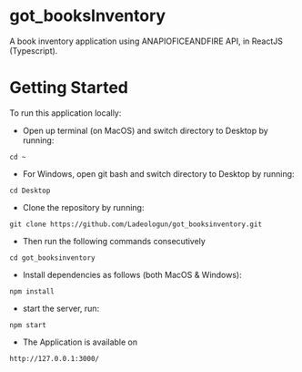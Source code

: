 # got_booksInventory
A book inventory application using ANAPIOFICEANDFIRE API, in ReactJS (Typescript).

# Getting Started
To run this application locally:
- Open up terminal (on MacOS) and switch directory to Desktop by running:
```
cd ~
```
- For Windows, open git bash and switch directory to Desktop by running:
```
cd Desktop
```
- Clone the repository by running:
```
git clone https://github.com/Ladeologun/got_booksinventory.git
```
- Then run the following commands consecutively
```
cd got_booksinventory 
```
- Install dependencies as follows (both MacOS & Windows):
```
npm install
```
- start the  server, run:
```
npm start
```
- The Application is available on
```
http://127.0.0.1:3000/
```